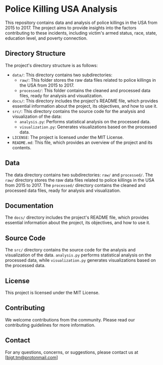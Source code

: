 Police Killing USA Analysis
==========================

This repository contains data and analysis of police killings in the USA from 2015 to 2017. The project aims to provide insights into the factors contributing to these incidents, including victim's armed status, race, state, education level, and poverty connection.

Directory Structure
-------------------

The project's directory structure is as follows:

* `data/`: This directory contains two subdirectories:
	+ `raw/`: This folder stores the raw data files related to police killings in the USA from 2015 to 2017.
	+ `processed/`: This folder contains the cleaned and processed data files, ready for analysis and visualization.
* `docs/`: This directory includes the project's README file, which provides essential information about the project, its objectives, and how to use it.
* `src/`: This directory contains the source code for the analysis and visualization of the data:
	+ `analysis.py`: Performs statistical analysis on the processed data.
	+ `visualization.py`: Generates visualizations based on the processed data.
* `LICENSE`: The project is licensed under the MIT License.
* `README.md`: This file, which provides an overview of the project and its contents.

Data
----

The data directory contains two subdirectories: `raw/` and `processed/`. The `raw/` directory stores the raw data files related to police killings in the USA from 2015 to 2017. The `processed/` directory contains the cleaned and processed data files, ready for analysis and visualization.

Documentation
-------------

The `docs/` directory includes the project's README file, which provides essential information about the project, its objectives, and how to use it.

Source Code
-----------

The `src/` directory contains the source code for the analysis and visualization of the data. `analysis.py` performs statistical analysis on the processed data, while `visualization.py` generates visualizations based on the processed data.

License
-------

This project is licensed under the MIT License.

Contributing
------------

We welcome contributions from the community. Please read our contributing guidelines for more information.

Contact
-------

For any questions, concerns, or suggestions, please contact us at [bigt.tm@protonmail.com]
